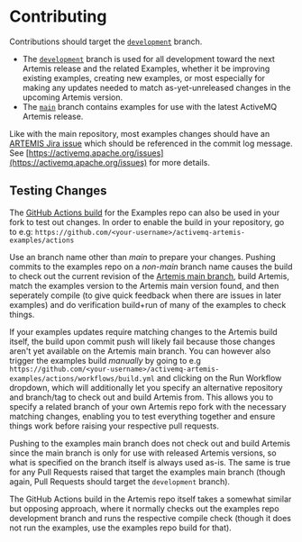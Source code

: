 # Contributing

Contributions should target the [`development`](https://github.com/apache/activemq-artemis-examples/tree/development) branch.

* The [`development`](https://github.com/apache/activemq-artemis-examples/tree/development) branch is used for all development toward the next Artemis release and the related Examples, whether it be improving existing examples, creating new examples, or most especially for making any updates needed to match as-yet-unreleased changes in the upcoming Artemis version.
* The [`main`](https://github.com/apache/activemq-artemis-examples/tree/main) branch contains examples for use with the latest ActiveMQ Artemis release.

Like with the main repository, most examples changes should have an [ARTEMIS Jira issue](https://issues.apache.org/jira/projects/ARTEMIS) which should be referenced in the commit log message. See [https://activemq.apache.org/issues](https://activemq.apache.org/issues) for more details.

## Testing Changes

The [GitHub Actions build](https://github.com/apache/activemq-artemis-examples/actions) for the Examples repo can also be used in your fork to test out changes. In order to enable the build in your repository, go to e.g:
`https://github.com/<your-username>/activemq-artemis-examples/actions`

Use an branch name other than _main_ to prepare your changes. Pushing commits to the examples repo on a _non-main_ branch name causes the build to check out the current revision of the [Artemis main branch](https://github.com/apache/activemq-artemis/tree/main/), build Artemis, match the examples version to the Artemis main version found, and then seperately compile (to give quick feedback when there are issues in later examples) and do verification build+run of many of the examples to check things.

If your examples updates require matching changes to the Artemis build itself, the build upon commit push will likely fail because those changes aren't yet available on the Artemis main branch. You can however also trigger the examples build _manually_ by going to e.g `https://github.com/<your-username>/activemq-artemis-examples/actions/workflows/build.yml` and clicking on the Run Workflow dropdown, which will additionally let you specify an alternative repository and branch/tag to check out and build Artemis from. This allows you to specify a related branch of your own Artemis repo fork with the necessary matching changes, enabling you to test everything together and ensure things work before raising your respective pull requests.

Pushing to the examples main branch does not check out and build Artemis since the main branch is only for use with released Artemis versions, so what is specified on the branch itself is always used as-is. The same is true for any Pull Requests raised that target the examples main branch (though again, Pull Requests should target the `development` branch).

The GitHub Actions build in the Artemis repo itself takes a somewhat similar but opposing approach, where it normally checks out the examples repo development branch and runs the respective compile check (though it does not run the examples, use the examples repo build for that).
